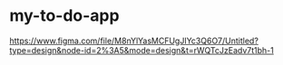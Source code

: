 # my-to-do-app
https://www.figma.com/file/M8nYlYasMCFUgJIYc3Q6O7/Untitled?type=design&node-id=2%3A5&mode=design&t=rWQTcJzEadv7t1bh-1
